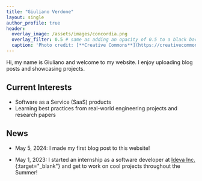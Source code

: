 ```yaml
---
title: "Giuliano Verdone"
layout: single
author_profile: true
header:
  overlay_image: /assets/images/concordia.png
  overlay_filter: 0.5 # same as adding an opacity of 0.5 to a black background
  caption: 'Photo credit: [**Creative Commons**](https://creativecommons.org/licenses/by/4.0/){:target="_blank"}'
---
```


Hi, my name is Giuliano and welcome to my website. I enjoy uploading blog posts and showcasing projects.

## Current Interests

- Software as a Service (SaaS) products
- Learning best practices from real-world engineering projects and research papers

## News

- May 5, 2024: I made my first blog post to this website!

- May 1, 2023: I started an internship as a software developer at [Ideva Inc.](https://ideva.app/){:target="\_blank"} and get to work on cool projects throughout the Summer!
